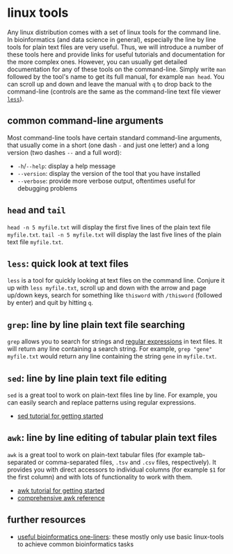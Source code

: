 # linux tools

Any linux distribution comes with a set of linux tools for the command line.
In bioinformatics (and data science in general), especially the line by line tools for plain text files are very useful.
Thus, we will introduce a number of these tools here and provide links for useful tutorials and documentation for the more complex ones.
However, you can usually get detailed documentation for any of these tools on the command-line.
Simply write `man` followed by the tool's name to get its full manual, for example `man head`.
You can scroll up and down and leave the manual with `q` to drop back to the command-line (controls are the same as the command-line text file viewer [`less`](#less-quick-look-at-text-files)).

## common command-line arguments

Most command-line tools have certain standard command-line arguments, that usually come in a short (one dash `-` and just one letter) and a long version (two dashes `--` and a full word):

* `-h`/`--help`: display a help message
* `--version`: display the version of the tool that you have installed
* `--verbose`: provide more verbose output, oftentimes useful for debugging problems

## `head` and `tail`

`head -n 5 myfile.txt` will display the first five lines of the plain text file `myfile.txt`.
`tail -n 5 myfile.txt` will display the last five lines of the plain text file `myfile.txt`.

## `less`: quick look at text files

`less` is a tool for quickly looking at text files on the command line.
Conjure it up with `less myfile.txt`, scroll up and down with the arrow and page up/down keys, search for something like `thisword` with `/thisword` (followed by enter) and quit by hitting `q`.

## `grep`: line by line plain text file searching

`grep` allows you to search for strings and [regular expressions](../coding_tools/regular_expressions.md) in text files.
It will return any line containing a search string.
For example, `grep "gene" myfile.txt` would return any line containing the string `gene` in `myfile.txt`.

## `sed`: line by line plain text file editing

`sed` is a great tool to work on plain-text files line by line.
For example, you can easily search and replace patterns using regular expressions.

* [sed tutorial for getting started](https://www.grymoire.com/Unix/sed.html)

## `awk`: line by line editing of tabular plain text files

`awk` is a great tool to work on plain-text tabular files (for example tab-separated or comma-separated files, `.tsv` and `.csv` files, respectively).
It provides you with direct accessors to individual columns (for example `$1` for the first column) and with lots of functionality to work with them.

* [awk tutorial for getting started](https://www.grymoire.com/Unix/Awk.html)
* [comprehensive awk reference](https://www.math.utah.edu/docs/info/gawk_toc.html)

## further resources

* [useful bioinformatics one-liners](https://github.com/stephenturner/oneliners): these mostly only use basic linux-tools to achieve common bioinformatics tasks
